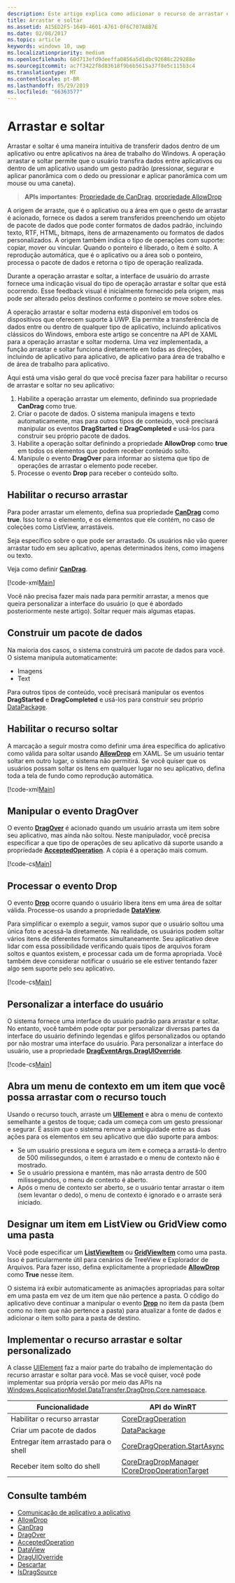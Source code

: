 ```yaml
---
description: Este artigo explica como adicionar o recurso de arrastar e soltar em seu aplicativo UWP (Plataforma Universal do Windows).
title: Arrastar e soltar
ms.assetid: A15ED2F5-1649-4601-A761-0F6C707A8B7E
ms.date: 02/08/2017
ms.topic: article
keywords: windows 10, uwp
ms.localizationpriority: medium
ms.openlocfilehash: 60d713efd9deeffa0856a5d1dbc92688c229288e
ms.sourcegitcommit: ac7f3422f8d83618f9b6b5615a37f8e5c115b3c4
ms.translationtype: MT
ms.contentlocale: pt-BR
ms.lasthandoff: 05/29/2019
ms.locfileid: "66363577"
---
```

# <a name="drag-and-drop"></a>Arrastar e soltar

Arrastar e soltar é uma maneira intuitiva de transferir dados dentro de um aplicativo ou entre aplicativos na área de trabalho do Windows. A operação arrastar e soltar permite que o usuário transfira dados entre aplicativos ou dentro de um aplicativo usando um gesto padrão (pressionar, segurar e aplicar panorâmica com o dedo ou pressionar e aplicar panorâmica com um mouse ou uma caneta).

> **APIs importantes**: [Propriedade de CanDrag](https://docs.microsoft.com/uwp/api/windows.ui.xaml.uielement.candrag), [propriedade AllowDrop](https://docs.microsoft.com/uwp/api/windows.ui.xaml.uielement.allowdrop) 

A origem de arraste, que é o aplicativo ou a área em que o gesto de arrastar é acionado, fornece os dados a serem transferidos preenchendo um objeto de pacote de dados que pode conter formatos de dados padrão, incluindo texto, RTF, HTML, bitmaps, itens de armazenamento ou formatos de dados personalizados. A origem também indica o tipo de operações com suporte: copiar, mover ou vincular. Quando o ponteiro é liberado, o item é solto. A reprodução automática, que é o aplicativo ou a área sob o ponteiro, processa o pacote de dados e retorna o tipo de operação realizada.

Durante a operação arrastar e soltar, a interface de usuário do arraste fornece uma indicação visual do tipo de operação arrastar e soltar que está ocorrendo. Esse feedback visual é inicialmente fornecido pela origem, mas pode ser alterado pelos destinos conforme o ponteiro se move sobre eles.

A operação arrastar e soltar moderna está disponível em todos os dispositivos que oferecem suporte à UWP. Ela permite a transferência de dados entre ou dentro de qualquer tipo de aplicativo, incluindo aplicativos clássicos do Windows, embora este artigo se concentre na API de XAML para a operação arrastar e soltar moderna. Uma vez implementada, a função arrastar e soltar funciona diretamente em todas as direções, incluindo de aplicativo para aplicativo, de aplicativo para área de trabalho e de área de trabalho para aplicativo.

Aqui está uma visão geral do que você precisa fazer para habilitar o recurso de arrastar e soltar no seu aplicativo:

1. Habilite a operação arrastar um elemento, definindo sua propriedade **CanDrag** como true.  
2. Criar o pacote de dados. O sistema manipula imagens e texto automaticamente, mas para outros tipos de conteúdo, você precisará manipular os eventos **DragStarted** e **DragCompleted** e usá-los para construir seu próprio pacote de dados. 
3. Habilite a operação soltar definindo a propriedade **AllowDrop** como **true** em todos os elementos que podem receber conteúdo solto. 
4. Manipule o evento **DragOver** para informar ao sistema que tipo de operações de arrastar o elemento pode receber. 
5. Processe o evento **Drop** para receber o conteúdo solto. 



## <a name="enable-dragging"></a>Habilitar o recurso arrastar

Para poder arrastar um elemento, defina sua propriedade [**CanDrag**](https://docs.microsoft.com/uwp/api/windows.ui.xaml.uielement.candrag) como **true**. Isso torna o elemento, e os elementos que ele contém, no caso de coleções como ListView, arrastáveis.

Seja específico sobre o que pode ser arrastado. Os usuários não vão querer arrastar tudo em seu aplicativo, apenas determinados itens, como imagens ou texto. 

Veja como definir [**CanDrag**](https://docs.microsoft.com/uwp/api/windows.ui.xaml.uielement.candrag).

[!code-xml[Main](./code/drag_drop/cs/MainPage.xaml#SnippetDragArea)]

Você não precisa fazer mais nada para permitir arrastar, a menos que queira personalizar a interface do usuário (o que é abordado posteriormente neste artigo). Soltar requer mais algumas etapas.

## <a name="construct-a-data-package"></a>Construir um pacote de dados 

Na maioria dos casos, o sistema construirá um pacote de dados para você. O sistema manipula automaticamente:
* Imagens
* Text 

Para outros tipos de conteúdo, você precisará manipular os eventos **DragStarted** e **DragCompleted** e usá-los para construir seu próprio [DataPackage](https://docs.microsoft.com/uwp/api/windows.applicationmodel.datatransfer.datapackage).

## <a name="enable-dropping"></a>Habilitar o recurso soltar

A marcação a seguir mostra como definir uma área específica do aplicativo como válida para soltar usando [**AllowDrop**](https://docs.microsoft.com/uwp/api/windows.ui.xaml.uielement.allowdrop) em XAML. Se um usuário tentar soltar em outro lugar, o sistema não permitirá. Se você quiser que os usuários possam soltar os itens em qualquer lugar no seu aplicativo, defina toda a tela de fundo como reprodução automática.

[!code-xml[Main](./code/drag_drop/cs/MainPage.xaml#SnippetDropArea)]


## <a name="handle-the-dragover-event"></a>Manipular o evento DragOver

O evento [**DragOver**](https://docs.microsoft.com/uwp/api/windows.ui.xaml.uielement.dragover) é acionado quando um usuário arrasta um item sobre seu aplicativo, mas ainda não soltou. Neste manipulador, você precisa especificar a que tipo de operações de seu aplicativo dá suporte usando a propriedade [**AcceptedOperation**](https://docs.microsoft.com/uwp/api/windows.ui.xaml.drageventargs.acceptedoperation). A cópia é a operação mais comum.

[!code-cs[Main](./code/drag_drop/cs/MainPage.xaml.cs#SnippetGrid_DragOver)]

## <a name="process-the-drop-event"></a>Processar o evento Drop

O evento [**Drop**](https://docs.microsoft.com/uwp/api/windows.ui.xaml.uielement.drop) ocorre quando o usuário libera itens em uma área de soltar válida. Processe-os usando a propriedade [**DataView**](https://docs.microsoft.com/uwp/api/windows.ui.xaml.drageventargs.dataview).

Para simplificar o exemplo a seguir, vamos supor que o usuário soltou uma única foto e acessá-la diretamente. Na realidade, os usuários podem soltar vários itens de diferentes formatos simultaneamente. Seu aplicativo deve lidar com essa possibilidade verificando quais tipos de arquivos foram soltos e quantos existem, e processar cada um de forma apropriada. Você também deve considerar notificar o usuário se ele estiver tentando fazer algo sem suporte pelo seu aplicativo.

[!code-cs[Main](./code/drag_drop/cs/MainPage.xaml.cs#SnippetGrid_Drop)]

## <a name="customize-the-ui"></a>Personalizar a interface do usuário

O sistema fornece uma interface do usuário padrão para arrastar e soltar. No entanto, você também pode optar por personalizar diversas partes da interface do usuário definindo legendas e glifos personalizados ou optando por não mostrar uma interface do usuário. Para personalizar a interface do usuário, use a propriedade [**DragEventArgs.DragUIOverride**](https://docs.microsoft.com/uwp/api/windows.ui.xaml.drageventargs.draguioverride).

[!code-cs[Main](./code/drag_drop/cs/MainPage.xaml.cs#SnippetGrid_DragOverCustom)]

## <a name="open-a-context-menu-on-an-item-you-can-drag-with-touch"></a>Abra um menu de contexto em um item que você possa arrastar com o recurso touch

Usando o recurso touch, arraste um [**UIElement**](https://docs.microsoft.com/uwp/api/Windows.UI.Xaml.UIElement) e abra o menu de contexto semelhante a gestos de toque; cada um começa com um gesto pressionar e segurar. É assim que o sistema remove a ambiguidade entre as duas ações para os elementos em seu aplicativo que dão suporte para ambos: 

* Se um usuário pressiona e segura um item e começa a arrastá-lo dentro de 500 milissegundos, o item é arrastado e o menu de contexto não é mostrado. 
* Se o usuário pressiona e mantém, mas não arrasta dentro de 500 milissegundos, o menu de contexto é aberto. 
* Após o menu de contexto ser aberto, se o usuário tentar arrastar o item (sem levantar o dedo), o menu de contexto é ignorado e o arraste será iniciado.

## <a name="designate-an-item-in-a-listview-or-gridview-as-a-folder"></a>Designar um item em ListView ou GridView como uma pasta

Você pode especificar um [**ListViewItem**](https://docs.microsoft.com/uwp/api/Windows.UI.Xaml.Controls.ListViewItem) ou [**GridViewItem**](https://docs.microsoft.com/uwp/api/Windows.UI.Xaml.Controls.GridViewItem) como uma pasta. Isso é particularmente útil para cenários de TreeView e Explorador de Arquivos. Para fazer isso, defina explicitamente a propriedade [**AllowDrop**](https://docs.microsoft.com/uwp/api/windows.ui.xaml.uielement.allowdrop) como **True** nesse item. 

O sistema irá exibir automaticamente as animações apropriadas para soltar em uma pasta em vez de um item que não pertence a pasta. O código do aplicativo deve continuar a manipular o evento [**Drop**](https://docs.microsoft.com/uwp/api/windows.ui.xaml.uielement.drop) no item da pasta (bem como no item que não pertence a pasta) para atualizar a fonte de dados e adicionar o item solto para a pasta de destino.

## <a name="implementing-custom-drag-and-drop"></a>Implementar o recurso arrastar e soltar personalizado

A classe [UIElement](https://docs.microsoft.com/uwp/api/windows.ui.xaml.uielement) faz a maior parte do trabalho de implementação do recurso arrastar e soltar para você. Mas se você quiser, você pode implementar sua própria versão por meio das APIs na [Windows.ApplicationModel.DataTransfer.DragDrop.Core namespace](https://docs.microsoft.com/en-us/uwp/api/windows.applicationmodel.datatransfer.dragdrop.core).

| Funcionalidade | API do WinRT |
| --- | --- |
|  Habilitar o recurso arrastar | [CoreDragOperation](https://docs.microsoft.com/uwp/api/windows.applicationmodel.datatransfer.dragdrop.core.coredragoperation)  |
|  Criar um pacote de dados | [DataPackage](https://docs.microsoft.com/uwp/api/windows.applicationmodel.datatransfer.datapackage)  |
| Entregar item arrastado para o shell  | [CoreDragOperation.StartAsync](https://docs.microsoft.com/uwp/api/windows.applicationmodel.datatransfer.dragdrop.core.coredragoperation)  |
| Receber item solto do shell  | [CoreDragDropManager](https://docs.microsoft.com/uwp/api/windows.applicationmodel.datatransfer.dragdrop.core.coredragdropmanager)<br/>[ICoreDropOperationTarget](https://docs.microsoft.com/uwp/api/windows.applicationmodel.datatransfer.dragdrop.core.icoredropoperationtarget)    |



## <a name="see-also"></a>Consulte também

* [Comunicação de aplicativo a aplicativo](index.md)
* [AllowDrop](https://docs.microsoft.com/uwp/api/windows.ui.xaml.uielement.allowdrop)
* [CanDrag](https://docs.microsoft.com/uwp/api/windows.ui.xaml.uielement.candrag)
* [DragOver](https://docs.microsoft.com/uwp/api/windows.ui.xaml.uielement.dragover)
* [AcceptedOperation](https://docs.microsoft.com/uwp/api/windows.ui.xaml.drageventargs.acceptedoperation)
* [DataView](https://docs.microsoft.com/uwp/api/windows.ui.xaml.drageventargs.dataview)
* [DragUIOverride](https://docs.microsoft.com/uwp/api/windows.ui.xaml.drageventargs.draguioverride)
* [Descartar](https://docs.microsoft.com/uwp/api/windows.ui.xaml.uielement.drop)
* [IsDragSource](https://docs.microsoft.com/uwp/api/windows.ui.xaml.controls.listviewbase.isdragsource)
